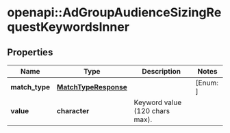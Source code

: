 # openapi::AdGroupAudienceSizingRequestKeywordsInner


## Properties
Name | Type | Description | Notes
------------ | ------------- | ------------- | -------------
**match_type** | [**MatchTypeResponse**](MatchTypeResponse.md) |  | [Enum: ] 
**value** | **character** | Keyword value (120 chars max). | 


